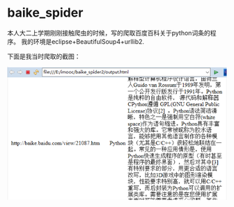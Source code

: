 ﻿# baike_spider

本人大二上学期刚刚接触爬虫的时候，写的爬取百度百科关于python词条的程序。
我的环境是eclipse+BeautifulSoup4+urllib2.

下面是我当时爬取的截图：



![picture](https://github.com/acmac/baike_spider/blob/master/baike%E7%88%AC%E8%99%AB%E6%88%AA%E5%9B%BE.png)


